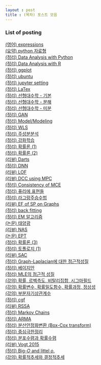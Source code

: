 ```yaml
---
layout : post 
title : (목차) 포스트 모음 
---
```


### List of posting

[(영어) expressions](https://miruetoto.github.io/2000-01-01-ENG/)<br/>
[(요약) python 자료형](
https://miruetoto.github.io/2000-01-01-PY/)<br/>
[(정리) Data Analysis with Python](https://miruetoto.github.io/2000-01-02-PYDATA/)<br/>
[(정리) Data Analysis with R](https://miruetoto.github.io/2000-01-02-RDATA/)<br/>
[(정리) ggplot](https://miruetoto.github.io/2000-01-03-GGPLOT/)<br/>
[(정리) ubuntu](https://miruetoto.github.io/2000-01-04-UBUNTU/)<br/>
[(정리) jupyter setting](https://miruetoto.github.io/2000-01-05-JUPYTER/)<br/>
[(정리) LaTex](https://miruetoto.github.io/2000-01-06-LaTeX/)<br/>
[(정리) 선형대수학 - 기본](https://miruetoto.github.io/2018-10-09-LA_basic/)<br/>
[(정리) 선형대수학 - 분해](https://miruetoto.github.io/2018-10-11-LA_decomp/)<br/>
[(정리) 선형대수학 - 미분](https://miruetoto.github.io/2018-10-12-LA_derivated/)<br/>
[(정리) GAN](https://miruetoto.github.io/2018-11-01-GAN/)<br/>
[(정리) Model/Modeling](https://miruetoto.github.io/2018-11-01-Modeling/)<br/>
[(정리) WLS](https://miruetoto.github.io/2018-11-01-WLS/)<br/>
[(정리) 주성분분석](https://miruetoto.github.io/2018-11-04-PCA/)<br/>
[(정리) 강화학습](https://miruetoto.github.io/2018-11-06-RL/)<br/>
[(정리) 확률론 (1)](https://miruetoto.github.io/2018-11-15-PROB1/)<br/>
[(정리) 확률론 (2)](https://miruetoto.github.io/2018-11-16-PROB2/)<br/>
[(리뷰) Darts](https://miruetoto.github.io/2019-02-08-Darts/)<br/>
[(정리) DNN](https://miruetoto.github.io/2019-02-13-DNN/)<br/>
[(리뷰) LOF](https://miruetoto.github.io/2019-03-21-LOF/)<br/>
[(리뷰) DCC using MPC](https://miruetoto.github.io/2019-04-02-MPC/)<br/>
[(정리) Consistency of MCE](https://miruetoto.github.io/2019-04-07-MCE/)<br/>
[(정리) 퓨리에 표현들](https://miruetoto.github.io/2019-04-16-FT/)<br/>
[(정리) 라그랑주승수법](https://miruetoto.github.io/2019-04-27-LAGRANGE/)<br/>
[(리뷰) EF of SP on Graphs](https://miruetoto.github.io/2019-05-20-EFSPG/)<br/>
[(정리) back fitting](https://miruetoto.github.io/2019-06-17-BCKF/)<br/>
[(정리) EM 알고리즘](https://miruetoto.github.io/2019-06-19-EM/)<br/>
[(논문) 태양광](https://miruetoto.github.io/2019-06-21-SPdata/)<br/>
[(리뷰) NAS](https://miruetoto.github.io/2019-06-22-NAS/)<br/>
[(논문) EPT](https://miruetoto.github.io/2019-07-22-EPT/)<br/>
[(정리) 확률론 (3)](https://miruetoto.github.io/2019-07-28-PROB3/)<br/>
[(정리) 토폴로지 (1)](https://miruetoto.github.io/2019-07-29-TPLG1/)<br/>
[(리뷰) SAC](https://miruetoto.github.io/2019-08-22-SAC/)<br/>
[(정리) Graph-Laplacian에 대한 점근적성질](https://miruetoto.github.io/2019-11-04-GLP/)<br/>
[(정리) 베이지안](https://miruetoto.github.io/2019-11-24-BYSN/)<br/>
[(정리) MLE의 점근적 성질](https://miruetoto.github.io/2019-12-07-FI/)<br/>
[(강의) 확률, 르벡측도, 비탈리집합, 시그마필드](https://miruetoto.github.io/2020-03-12-TS1/)<br/>
[(강의) 확률변수, 확률밀도함수, 확률과정, 정상성](https://miruetoto.github.io/2020-03-18-TS2/)<br/>
[(강의) 부분자기상관계수](https://miruetoto.github.io/2020-04-12-PACF/)<br/>
[(정리) cgf](https://miruetoto.github.io/2020-04-14-CGF/)<br/>
[(리뷰) RSSA](https://miruetoto.github.io/2020-04-14-RSSA/)<br/>
[(정리) Markov Chains](https://miruetoto.github.io/2020-04-17-MARKOV/)<br/>
[(정리) ARMA](https://miruetoto.github.io/2020-04-21-ARMA/)<br/>
[(정리) 분산안정화변환 (Box-Cox transform)](https://miruetoto.github.io/2020-05-03-BOX_COX/)<br/>
[(정리) 중심극한정리](https://miruetoto.github.io/2020-05-10-MS_CH5(1)/)<br/>
[(정리) 분포수렴과 확률수렴](https://miruetoto.github.io/2020-05-14-MS_CH5(2)/)<br/>
[(리뷰) Vogt 2015](https://github.com/miruetoto/miruetoto.github.io/blob/master/_posts2/2020-05-31-Vogt2015/Vogt2015.pdf)<br/>
[(정리) Big-$O$ and littel $o$.](
https://github.com/miruetoto/miruetoto.github.io/blob/master/_posts2/2020-06-01-BigO/BigO.pdf)<br/>
[(강의) 확률적추세와 결정적추세](
https://github.com/miruetoto/miruetoto.github.io/blob/master/_posts2/2020-06-03-ts14week/ts14week.pdf)<br/>
